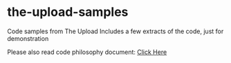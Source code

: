 # the-upload-samples
Code samples from The Upload
Includes a few extracts of the code, just for demonstration

Please also read code philosophy document: [Click Here](https://docs.google.com/document/d/1fct1Ug9rISiyJreD6xXWBfIUV2DGquHOvk1N3vM2MH8/edit?usp=sharing)
